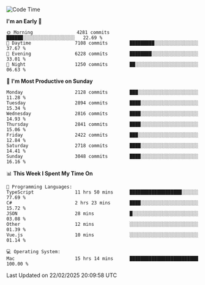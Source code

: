 <!--START_SECTION:waka-->
![Code Time](http://img.shields.io/badge/Code%20Time-4%2C849%20hrs%202%20mins-blue)

**I'm an Early 🐤** 

```text
🌞 Morning                4281 commits        ██████░░░░░░░░░░░░░░░░░░░   22.69 % 
🌆 Daytime                7108 commits        █████████░░░░░░░░░░░░░░░░   37.67 % 
🌃 Evening                6228 commits        ████████░░░░░░░░░░░░░░░░░   33.01 % 
🌙 Night                  1250 commits        ██░░░░░░░░░░░░░░░░░░░░░░░   06.63 % 
```
📅 **I'm Most Productive on Sunday** 

```text
Monday                   2128 commits        ███░░░░░░░░░░░░░░░░░░░░░░   11.28 % 
Tuesday                  2894 commits        ████░░░░░░░░░░░░░░░░░░░░░   15.34 % 
Wednesday                2816 commits        ████░░░░░░░░░░░░░░░░░░░░░   14.93 % 
Thursday                 2841 commits        ████░░░░░░░░░░░░░░░░░░░░░   15.06 % 
Friday                   2422 commits        ███░░░░░░░░░░░░░░░░░░░░░░   12.84 % 
Saturday                 2718 commits        ████░░░░░░░░░░░░░░░░░░░░░   14.41 % 
Sunday                   3048 commits        ████░░░░░░░░░░░░░░░░░░░░░   16.16 % 
```


📊 **This Week I Spent My Time On** 

```text
💬 Programming Languages: 
TypeScript               11 hrs 50 mins      ███████████████████░░░░░░   77.69 % 
C#                       2 hrs 23 mins       ████░░░░░░░░░░░░░░░░░░░░░   15.72 % 
JSON                     28 mins             █░░░░░░░░░░░░░░░░░░░░░░░░   03.08 % 
Other                    12 mins             ░░░░░░░░░░░░░░░░░░░░░░░░░   01.39 % 
Vue.js                   10 mins             ░░░░░░░░░░░░░░░░░░░░░░░░░   01.14 % 

💻 Operating System: 
Mac                      15 hrs 14 mins      █████████████████████████   100.00 % 
```


 Last Updated on 22/02/2025 20:09:58 UTC
<!--END_SECTION:waka-->
